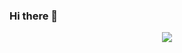 ### Hi there 👋

<p align="center">
  <img src="https://github-readme-stats.vercel.app/api/top-langs/?username=IOIIIO&hide=java&layout=compact" />
</p>   
